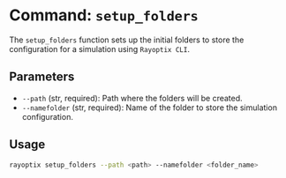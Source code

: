 
# Command: `setup_folders`

The `setup_folders` function sets up the initial folders to store the configuration for a simulation using `Rayoptix CLI`.

## Parameters

- `--path` (str, required): Path where the folders will be created.
- `--namefolder` (str, required): Name of the folder to store the simulation configuration.

## Usage

```bash
rayoptix setup_folders --path <path> --namefolder <folder_name>
```


